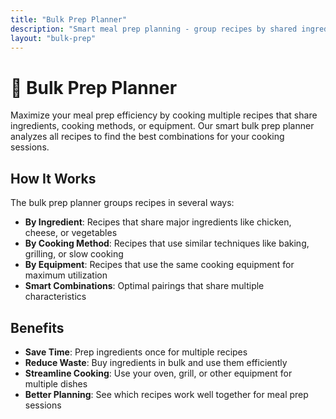 ```yaml
---
title: "Bulk Prep Planner"
description: "Smart meal prep planning - group recipes by shared ingredients and cooking methods for maximum efficiency"
layout: "bulk-prep"
---
```


# 🥘 Bulk Prep Planner

Maximize your meal prep efficiency by cooking multiple recipes that share ingredients, cooking methods, or equipment. Our smart bulk prep planner analyzes all recipes to find the best combinations for your cooking sessions.

## How It Works

The bulk prep planner groups recipes in several ways:

- **By Ingredient**: Recipes that share major ingredients like chicken, cheese, or vegetables
- **By Cooking Method**: Recipes that use similar techniques like baking, grilling, or slow cooking  
- **By Equipment**: Recipes that use the same cooking equipment for maximum utilization
- **Smart Combinations**: Optimal pairings that share multiple characteristics

## Benefits

- **Save Time**: Prep ingredients once for multiple recipes
- **Reduce Waste**: Buy ingredients in bulk and use them efficiently
- **Streamline Cooking**: Use your oven, grill, or other equipment for multiple dishes
- **Better Planning**: See which recipes work well together for meal prep sessions
